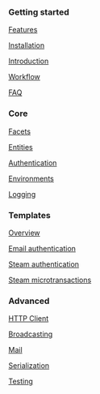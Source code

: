 
### Getting started

[Features](features)

[Installation](installation)

[Introduction](introduction)

[Workflow](workflow)

[FAQ](faq)


### Core

[Facets](facets)

[Entities](entities)

[Authentication](authentication)

[Environments](environments)

[Logging](logging)


### Templates

[Overview](templates)

[Email authentication](email-authentication)

[Steam authentication](steam-authentication)

[Steam microtransactions](steam-microtransactions)

<!--
### Modules

[Overview](modules)

[<span style="opacity: 0.5">Matchmaker</span>](matchmaker)

!--
[Leaderboards](leaderboards)
-->


### Advanced

[HTTP Client](http-client)

[Broadcasting](broadcasting)

[Mail](mail)

[Serialization](serialization)

[Testing](testing)
